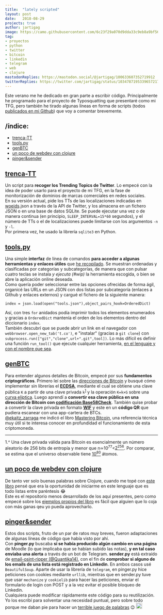 ```yaml
---
title:  "lately scripted"
layout: post
date:   2018-08-29
projects: true
author: jartigag
image: https://camo.githubusercontent.com/6c23f29a070d9dda33c9eb8a9bf56e751fca6edb/68747470733a2f2f61736369696e656d612e6f72672f612f3230303739352e706e67
tag:
- proyectos
- python
- twitter
- bitcoin
- linkedin
- telegram
- web
- clojure
mastodonReplies: https://mastodon.social/@jartigag/100633607352719912
twitterReplies: https://twitter.com/jartigag/status/1034787195339657217
---
```


Este verano me he dedicado en gran parte a escribir código. Principalmente he programado para el proyecto de Typosquatting que presentaré como mi
TFG, pero también he tirado algunas líneas en forma de scripts (todos [publicados en mi Github](https://github.com/jartigag?tab=repositories)) que
voy a comentar brevemente.

## /índice:

- [trenca-TT](#trenca-tt)
- [tools.py](#toolspy)
- [genBTC](#genbtc)
- [un poco de webdev con clojure](#un-poco-de-webdev-con-clojure)
- [pinger&sender](#pingersender)

## [trenca-TT](https://github.com/jartigag/trenca-trending-topic)

Un script para **recoger los Trending Topics de Twitter**. Lo empecé con la idea de poder usarlo para el proyecto de mi TFG, en la fase de
monitorización de dominios de marcas comerciales en redes sociales.  
En su versión actual, pide los TTs de las localizaciones indicadas en [woeids](https://es.wikipedia.org/wiki/WOEID).json a través de la API de
Twitter, y los almacena en un fichero JSON o en una base de datos SQLite. Se puede ejecutar una vez o de manera continua (en principio,
`SLEEP_INTERVAL=15*60` segundos), y el número de TTs o el de localizaciones puede limitarse con los argumentos `-n` y `-l`.  
Por primera vez, he usado la librería `sqlite3` en Python.

## [tools.py](https://github.com/jartigag/tools)

Una simple **interfaz** de línea de comandos **para acceder a algunas herramientas y enlaces útiles** que [he
recopilado](https://raw.githubusercontent.com/jartigag/tools/master/tools.json). Se muestran ordenadas y clasificadas por categorías y subcategorías,
de manera que con pulsar cuatro teclas se instala *y ejecuta (#wip)* la herramienta escogida, o bien se abre la aplicación online deseada.  
Como quería poder seleccionar entre las opciones ofrecidas de forma ágil, organicé las URLs en un JSON con dos listas por subcategoría (enlaces a
Github y enlaces externos) y cargué el fichero de la siguiente manera:
```
index = json.load(open("tools.json"),object_pairs_hook=OrderedDict)
```
Así, con tres `for` anidados podía imprimir todos los elementos enumerados y gracias a `OrderedDict` mantenía el orden de los elementos dentro del
diccionario `index`.  
También descubrí que se puede abrir un link en el navegador con `webbrowser.open_new_tab('t.co')`, e "instalar" (gracias a `git clone`) con
`subprocess.run(["git","clone",url+".git",tool])`. Lo más difícil es definir una función `run_tool()` que ejecute cualquier herramienta, [en el
lenguaje y con el nombre que sea](https://raw.githubusercontent.com/jartigag/tools/master/dev-notes.txt).

## [genBTC](https://github.com/jartigag/genbtc)

Para entender algunos detalles de Bitcoin, empecé por sus **fundamentos criptográficos**. Primero leí sobre las [direcciones de
Bitcoin](https://en.bitcoin.it/wiki/Technical_background_of_version_1_Bitcoin_addresses) y busqué cómo implementar sin librerías el
**[ECDSA](https://en.bitcoin.it/wiki/Elliptic_Curve_Digital_Signature_Algorithm)**, mediante el cual se obtiene una clave pública `K` a partir de una
clave privada `k`<sup>[1](#privKey)</sup> y la operación `K=k×G` sobre una [curva
elíptica](https://github.com/bitcoinbook/bitcoinbook/blob/develop/ch04.asciidoc#elliptic-curve-cryptography-explained). Luego aprendí a **convertir
esa clave pública en una dirección de Bitcoin con [codificación Base58Check](https://en.bitcoin.it/wiki/Base58Check_encoding)**. También quise probar
a convertir la clave privada en formato **[WIF](https://en.bitcoin.it/wiki/Wallet_import_format)** y este en un **código QR** que pudiera escanear
con una app-cartera de BTCs.  
[@ekaitz_zarraga](https://mastodon.social/@ekaitz_zarraga/100471196202731506) me indicó el libro [Mastering
Bitcoin](https://github.com/bitcoinbook/bitcoinbook/blob/develop/ch04.asciidoc), una referencia técnica muy útil si te interesa conocer en
profundidad el funcionamiento de esta criptomoneda.

---

<a name="privKey">1</a>.^ Una clave privada válida para Bitcoin es esencialmente un número aleatorio de 256 bits de entropía y menor que
n≃10<sup>77</sup><[2<sup>256</sup>](https://en.wikipedia.org/wiki/Power_of_two). Por comparar, se estima que el universo observable tiene
[10<sup>80</sup>](https://en.wikipedia.org/wiki/Observable_universe#Matter_content_%E2%80%93_number_of_atoms) átomos.

## [un poco de webdev con clojure](https://github.com/jartigag/wdcloj2)

De tanto ver solo buenas palabras sobre Clojure, cuando me topé con [este
libro](https://pragprog.com/book/dswdcloj2/web-development-with-clojure-second-edition) pensé que era la oportunidad de iniciarme en este lenguaje
que es todo listas entre paréntesis 😂  
Este es el repositorio menos desarrollado de los aquí presentes, pero como empecé sobre los [ejemplos propios del
libro](https://pragprog.com/titles/dswdcloj2/source_code) es fácil que alguien que lo coja con más ganas qeu yo pueda aprovecharlo.

## [pinger&sender](https://github.com/jartigag/pinger-and-sender)

Estos dos scripts, fruto de un par de ratos muy breves, fueron adaptaciones de algunas líneas de código que había visto por ahí.  
Con **pinger.py** buscaba **si se había producido algún cambio en una página** de Moodle (lo que implicaba que se habían subido las notas), **y en
tal caso enviaba una alerta** a través de un bot de Telegram. **sender.py** está extraído de [email-osint-ripper
(@Quantika14)](https://github.com/Quantika14/email-osint-ripper), con el fin de **comprobar si alguno de los emails de una lista está registrado en
Linkedin**.  En ambos casos usé `BeautifulSoup`. Aparte de usar la librería de `telegram`, en pinger.py hice peticiones con cookies mediante
`urllib`, mientras que en sender.py tuve que usar `mechanize` y `cookielib` para hacer las peticiones, enviar el formulario de login con POST y a la
vez evitar el posible bloqueo de Linkedin.  
Cualquiera puede modificar rápidamente este código para su reutilización. Yo los escribí para solventar una necesidad puntual, pero sobre todo porque
me daban pie para hacer un [terrible juego de palabras](https://github.com/jartigag/pinger-and-sender/blob/master/README.md) 😉
<img src="https://emojipedia-us.s3.amazonaws.com/thumbs/120/whatsapp/116/face-palm_1f926.png" height="20px">
